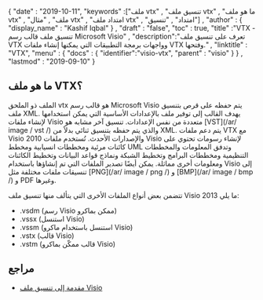 {
  "date" : "2019-10-11",
  "keywords" :["ملف vtx" , "تنسيق ملف vtx" , "ما هو ملف vtx" , "ملف" , "مثال vtx" , "امتداد ملف vtx" , "امتداد" , "تنسيق"] ,
  "author" : {
    "display_name" : "Kashif Iqbal"
} ,
  "draft" : "false",
  "toc" : true,
  "title" :"VTX - تنسيق ملف قالب رسم Microsoft Visio" ,
  "description":"تعرف على تنسيق ملف VTX وواجهات برمجة التطبيقات التي يمكنها إنشاء ملفات VTX وفتحها." ,
  "linktitle" : "VTX",
  "menu" : {
    "docs" : {
	  "identifier":"visio-vtx",
      "parent" : "visio"
}
} ,
  "lastmod" : "2019-09-10"
}

## ما هو ملف VTX؟

الملف ذو الملحق vtx هو قالب رسم Microsoft Visio يتم حفظه على قرص بتنسيق ملف XML. يهدف القالب إلى توفير ملف بالإعدادات الأساسية التي يمكن استخدامها لإنشاء ملفات Visio متعددة من نفس الإعدادات. تنسيق آخر مشابه هو [VST](/ar/ image / vst /) والذي يتم حفظه بتنسيق ثنائي بدلاً من XML. يتم دعم ملفات VTX مع Visio 2010 والإصدارات الأحدث. تُستخدم ملفات Visio لإنشاء رسومات تحتوي على كائنات مرئية ومخططات انسيابية ومخطط UML وتدفق المعلومات والمخططات التنظيمية ومخططات البرامج وتخطيط الشبكة ونماذج قواعد البيانات وتخطيط الكائنات ومعلومات أخرى مماثلة. يمكن أيضًا تصدير الملفات التي تم إنشاؤها باستخدام Visio إلى تنسيقات ملفات مختلفة مثل [PNG](/ar/ image / png /) و [BMP](/ar/ image / bmp /) و PDF وغيرها.

تتضمن بعض أنواع الملفات الأخرى التي يتألف منها تنسيق ملف Visio 2013 ما يلي:

* .vsdm (رسم Visio ممكن بماكرو)
* .vssx (استنسل Visio)
* .vssm (استنسل باستخدام ماكرو Visio)
* .vstx (قالب Visio)
* .vstm (قالب ممكّن بماكرو Visio)

## مراجع ##

* [مقدمة إلى تنسيق ملف Visio](https://docs.microsoft.com/en-us/office/client-developer/visio/introduction-to-the-visio-file-formatvsdx)

